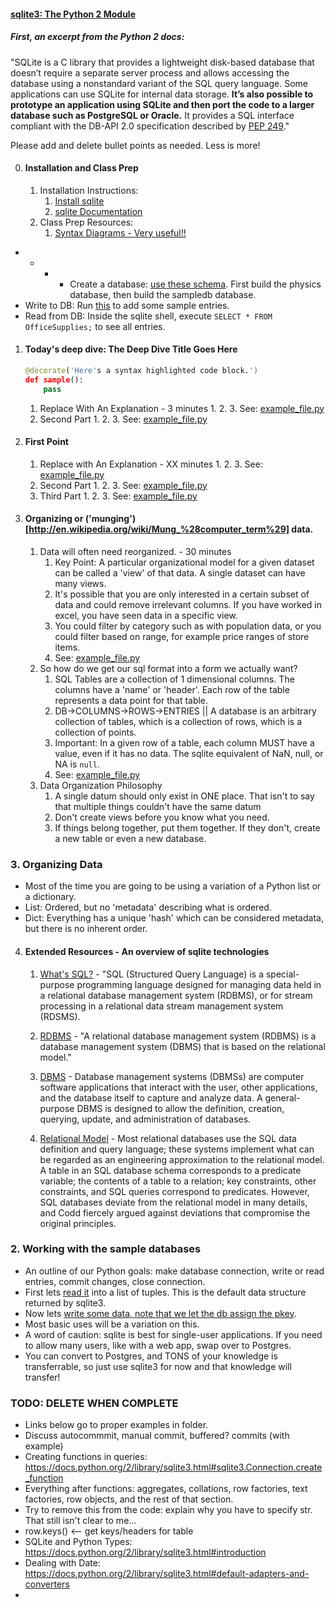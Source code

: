 
#### [sqlite3: The Python 2 Module](https://docs.python.org/2/library/sqlite3.html)


##### First, an excerpt from the Python 2 docs:
"SQLite is a C library that provides a lightweight disk-based database that doesn’t require a separate server process and allows accessing the database using a nonstandard variant of the SQL query language. Some applications can use SQLite for internal data storage. **It’s also possible to prototype an application using SQLite and then port the code to a larger database such as PostgreSQL or Oracle.**
It provides a SQL interface compliant with the DB-API 2.0 specification described by [PEP 249](http://www.python.org/dev/peps/pep-0249)."

Please add and delete bullet points as needed. Less is more!

0. #### Installation and Class Prep
    1. Installation Instructions:
        1. [Install sqlite](http://www.sqlite.org/quickstart.html)
        2. [sqlite Documentation](http://www.sqlite.org/docs.html)
    2. Class Prep Resources:
        1. [Syntax Diagrams - Very useful!!](https://www.sqlite.org/syntaxdiagrams.html)


- - - - Create a database: [use these schema](https://github.com/PyClass/PyClassLessons/tree/master/lessons/sqlite3_module/examples/db). First build the physics database, then build the sampledb database.
- Write to DB: Run [this](https://github.com/PyClass/PyClassLessons/blob/master/lessons/sqlite3_module/examples/readsample.py) to add some sample entries.
- Read from DB: Inside the sqlite shell, execute `SELECT * FROM OfficeSupplies;` to see all entries.


1. #### Today's deep dive: The Deep Dive Title Goes Here

    ```python
    @decorate('Here's a syntax highlighted code block.')
    def sample():
        pass
    ```

    1. Replace With An Explanation - 3 minutes
        1. 
        2. 
        3. See: [example_file.py](example_file.py)
    2. Second Part
        1. 
        2. 
        3. See: [example_file.py](example_file.py)


2. #### First Point
    1. Replace with An Explanation - XX minutes
        1. 
        2. 
        3. See: [example_file.py](example_file.py)
    2. Second Part
        1. 
        2. 
        3. See: [example_file.py](example_file.py)
    3. Third Part
        1. 
        2. 
        3. See: [example_file.py](example_file.py)

3. #### Organizing or ('munging')[http://en.wikipedia.org/wiki/Mung_%28computer_term%29] data.
    1. Data will often need reorganized. - 30 minutes
        1. Key Point: A particular organizational model for a given dataset can be called a 'view' of that data. A single dataset can have many views.
        3. It's possible that you are only interested in a certain subset of data and could remove irrelevant columns. If you have worked in excel, you have seen data in a specific view.
        2.  You could filter by category such as with population data, or you could filter based on range, for example price ranges of store items.
        3. See: [example_file.py](example_file.py)
    2. So how do we get our sql format into a form we actually want?
        1. SQL Tables are a collection of 1 dimensional columns.  The columns have a 'name' or 'header'.  Each row of the table represents a data point for that table.
        2. DB->COLUMNS->ROWS->ENTRIES || A database is an arbitrary collection of tables, which is a collection of rows, which is a collection of points.
        3. Important: In a given row of a table, each column MUST have a value, even if it has no data. The sqlite equivalent of NaN, null, or NA is `null`.
        3. See: [example_file.py](example_file.py)
    3. Data Organization Philosophy
        1. A single datum should only exist in ONE place. That isn't to say that multiple things couldn't have the same datum
        2. Don't create views before you know what you need.
        3. If things belong together, put them together. If they don't, create a new table or even a new database.

### 3. Organizing Data
- Most of the time you are going to be using a variation of a Python list or a dictionary.
- List: Ordered, but no 'metadata' describing what is ordered.
- Dict: Everything has a unique 'hash' which can be considered metadata, but there is no inherent order.



4. #### Extended Resources - An overview of sqlite technologies
    1. [What's SQL?](http://en.wikipedia.org/wiki/SQL) - "SQL (Structured Query Language) is a special-purpose programming language designed for managing data held in a relational database management system (RDBMS), or for stream processing in a relational data stream management system (RDSMS).
    2. [RDBMS](http://en.wikipedia.org/wiki/Relational_database_management_system) - "A relational database management system (RDBMS) is a database management system (DBMS) that is based on the relational model."

    3. [DBMS](http://en.wikipedia.org/wiki/Database) - Database management systems (DBMSs) are computer software applications that interact with the user, other applications, and the database itself to capture and analyze data. A general-purpose DBMS is designed to allow the definition, creation, querying, update, and administration of databases.
    4. [Relational Model](http://en.wikipedia.org/wiki/Relational_model) - Most relational databases use the SQL data definition and query language; these systems implement what can be regarded as an engineering approximation to the relational model. A table in an SQL database schema corresponds to a predicate variable; the contents of a table to a relation; key constraints, other constraints, and SQL queries correspond to predicates. However, SQL databases deviate from the relational model in many details, and Codd fiercely argued against deviations that compromise the original principles.











### 2. Working with the sample databases
- An outline of our Python goals: make database connection, write or read entries, commit changes, close connection.
- First lets [read it](https://github.com/PyClass/PyClassLessons/blob/master/lessons/sqlite3_module/examples/readsample.py) into a list of tuples. This is the default data structure returned by sqlite3.
- Now lets [write some data, note that we let the db assign the pkey](https://github.com/PyClass/PyClassLessons/blob/master/lessons/sqlite3_module/examples/writesample.py).
- Most basic uses will be a variation on this.
- A word of caution: sqlite is best for single-user applications.  If you need to allow many users, like with a web app, swap over to Postgres.
- You can convert to Postgres, and TONS of your knowledge is transferrable, so just use sqlite3 for now and that knowledge will transfer!





### TODO: DELETE WHEN COMPLETE
  - Links below go to proper examples in folder.
  - Discuss autocommmit, manual commit, buffered? commits (with example)
  - Creating functions in queries: https://docs.python.org/2/library/sqlite3.html#sqlite3.Connection.create_function
  - Everything after functions: aggregates, collations, row factories, text factories, row objects, and the rest of that section.
  - Try to remove this from the code: explain why you have to specify str. That still isn't clear to me... 
  - row.keys() <-- get keys/headers for table
  - SQLite and Python Types: https://docs.python.org/2/library/sqlite3.html#introduction
  - Dealing with Date: https://docs.python.org/2/library/sqlite3.html#default-adapters-and-converters
  - 
